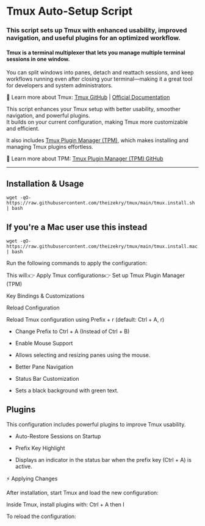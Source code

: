 
# Tmux Auto-Setup Script
### This script sets up Tmux with enhanced usability, improved navigation, and useful plugins for an optimized workflow.

#### Tmux is a terminal multiplexer that lets you manage multiple terminal sessions in one window.  
You can split windows into panes, detach and reattach sessions, and keep workflows running even after closing your terminal—making it a great tool for developers and system administrators.

📖 Learn more about Tmux: [Tmux GitHub](https://github.com/tmux/tmux) | [Official Documentation](https://man7.org/linux/man-pages/man1/tmux.1.html)

This script enhances your Tmux setup with better usability, smoother navigation, and powerful plugins.  
It builds on your current configuration, making Tmux more customizable and efficient.

It also includes [Tmux Plugin Manager (TPM)](https://github.com/tmux-plugins/tpm), which makes installing and managing Tmux plugins effortless.

📖 Learn more about TPM: [Tmux Plugin Manager (TPM) GitHub](https://github.com/tmux-plugins/tpm)

--------------------------------------------------------------------------------

## Installation & Usage
```
wget -qO-  https://raw.githubusercontent.com/theizekry/tmux/main/tmux.install.sh  | bash
```

## If you're a Mac user use this instead
```
wget -qO-  https://raw.githubusercontent.com/theizekry/tmux/main/tmux.install.mac.sh  | bash
```

Run the following commands to apply the configuration:

This will:👉 Apply Tmux configurations👉 Set up Tmux Plugin Manager (TPM)

Key Bindings & Customizations

Reload Configuration

Reload Tmux configuration using Prefix + r (default: Ctrl + A, r)

- Change Prefix to Ctrl + A (Instead of Ctrl + B)

- Enable Mouse Support

- Allows selecting and resizing panes using the mouse.

- Better Pane Navigation

- Status Bar Customization

- Sets a black background with green text.

## Plugins

This configuration includes powerful plugins to improve Tmux usability.

- Auto-Restore Sessions on Startup

- Prefix Key Highlight

- Displays an indicator in the status bar when the prefix key (Ctrl + A) is active.

⚡ Applying Changes

After installation, start Tmux and load the new configuration:

Inside Tmux, install plugins with: Ctrl + A then I

To reload the configuration:

